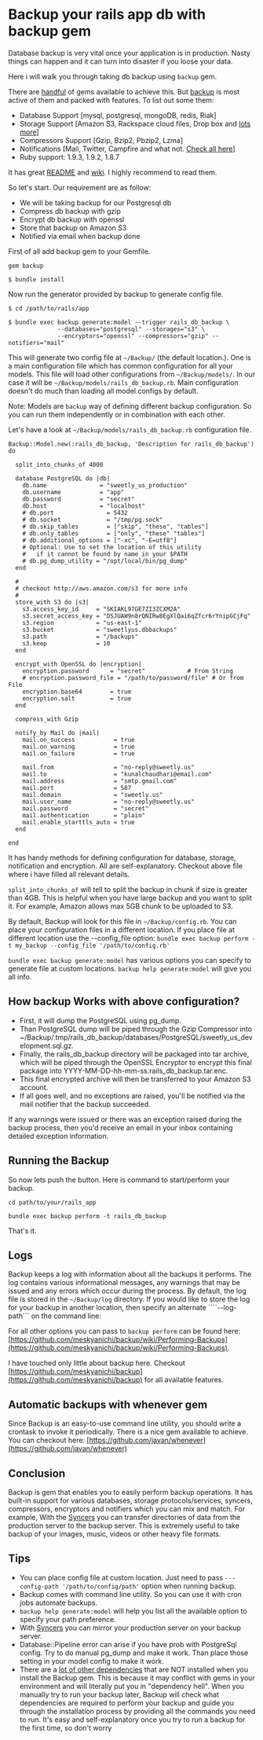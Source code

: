 Backup your rails app db with backup gem
========================================
Database backup is very vital once your application is in production. Nasty things can happen and it can turn into disaster if you loose your data.

Here i will walk you through taking db backup using ```backup``` gem.

There are [handful](https://www.ruby-toolbox.com/categories/backups) of gems available to achieve this. But [backup](https://github.com/meskyanichi/backup) is most active of them and packed with features. To list out some them:

* Database Support [mysql, postgresql, mongoDB, redis, Riak]
* Storage Support [Amazon S3, Rackspace cloud files, Drop box and [lots more](https://github.com/meskyanichi/backup/wiki/Storages)]
* Compressors Support [Gzip, Bzip2, Pbzip2, Lzma]
* Notifications [Mail, Twitter, Campfire and what not. [Check all here](https://github.com/meskyanichi/backup/wiki/Notifiers)]
* Ruby support: 1.9.3, 1.9.2, 1.8.7

It has great [README](https://github.com/meskyanichi/backup#readme) and [wiki](https://github.com/meskyanichi/backup/wiki). I highly recommend to read them.


So let's start. Our requirement are as follow:

* We will be taking backup for our Postgresql db
* Compress db backup with gzip
* Encrypt db backup with openssl
* Store that backup on Amazon S3
* Notified via email when backup done

First of all add backup gem to your Gemfile.

```
gem backup
```
```
$ bundle install
```

Now run the generator provided by backup to generate config file.

```
$ cd /path/to/rails/app
```
```
$ bundle exec backup generate:model --trigger rails_db_backup \
              --databases="postgresql" --storages="s3" \
              --encryptors="openssl" --compressors="gzip" --notifiers="mail"
```

This will generate two config file at ```~/Backup/``` (the default location.). One is a main configuration file which has common configuration for all your models. This file will load other configurations from ```~/Backup/models/```. In our case it will be ```~/Backup/models/rails_db_backup.rb```. Main configuration doesn't do much than loading all model configs by default.

Note: Models are ```backup``` way of defining different backup configuration. So you can run them independently or in combination with each other. 

Let's have a look at ```~/Backup/models/rails_db_backup.rb``` configuration file. 

```
Backup::Model.new(:rails_db_backup, 'Description for rails_db_backup') do

  split_into_chunks_of 4000

  database PostgreSQL do |db|
    db.name               = "sweetly_us_production"
    db.username           = "app"
    db.password           = "secret"
    db.host               = "localhost"
    # db.port               = 5432
    # db.socket             = "/tmp/pg.sock"
    # db.skip_tables        = ["skip", "these", "tables"]
    # db.only_tables        = ["only", "these" "tables"]
    # db.additional_options = ["-xc", "-E=utf8"]
    # Optional: Use to set the location of this utility
    #   if it cannot be found by name in your $PATH
    # db.pg_dump_utility = "/opt/local/bin/pg_dump"
  end

  #
  # checkout http://aws.amazon.com/s3 for more info
  #
  store_with S3 do |s3|
    s3.access_key_id     = "SKIAKL97GE7ZI3ZCXM2A"
    s3.secret_access_key = "DSJUAW9n8rQNIRw8EgXlQai6qZfcr6rYnipGCjFq"
    s3.region            = "us-east-1"
    s3.bucket            = "sweetlyus.dbbackups" 
    s3.path              = "/backups"
    s3.keep              = 10
  end

  encrypt_with OpenSSL do |encryption|
    encryption.password      = "secret"            # From String
    # encryption.password_file = "/path/to/password/file" # Or from File
    encryption.base64        = true
    encryption.salt          = true
  end

  compress_with Gzip

  notify_by Mail do |mail|
    mail.on_success           = true
    mail.on_warning           = true
    mail.on_failure           = true

    mail.from                 = "no-reply@sweetly.us"
    mail.to                   = "kunalchaudhari@email.com"
    mail.address              = "smtp.gmail.com"
    mail.port                 = 587
    mail.domain               = "sweetly.us"
    mail.user_name            = "no-reply@sweetly.us"
    mail.password             = "secret"
    mail.authentication       = "plain"
    mail.enable_starttls_auto = true
  end

end
```

It has handy methods for defining configuration for database, storage, notification and encryption. All are self-explanatory. Checkout above file where i have filled all relevant details.

```split_into_chunks_of``` will tell to split the backup in chunk if size is greater than 4GB. This is helpful when you have large backup and you want to split it. For example, Amazon allows max 5GB chunk to be uploaded to S3.

By default, Backup will look for this file in ```~/Backup/config.rb```. You can place your configuration files in a different location. If you place file at different location use the --config_file option: ```bundle exec backup perform -t my_backup --config_file '/path/to/config.rb'```

```bundle exec backup generate:model``` has various options you can specify to generate file at custom locations. ```backup help generate:model``` will give you all info.

How backup Works with above configuration?
------------------------------------------

* First, it will dump the PostgreSQL using pg_dump.
* Than PostgreSQL dump will be piped through the Gzip Compressor into ~/Backup/.tmp/rails_db_backup/databases/PostgreSQL/sweetly_us_development.sql.gz. 
* Finally, the rails_db_backup directory will be packaged into tar archive, which will be piped through the OpenSSL Encryptor to encrypt this final package into YYYY-MM-DD-hh-mm-ss.rails_db_backup.tar.enc. 
* This final encrypted archive will then be transferred to your Amazon S3 account. 
* If all goes well, and no exceptions are raised, you'll be notified via the mail notifier that the backup succeeded. 

If any warnings were issued or there was an exception raised during the backup process, then you'd receive an email in your inbox containing detailed exception information.

Running the Backup
------------------

So now lets push the button. Here is command to start/perform your backup.

```
cd path/to/your/rails_app
```
```
bundle exec backup perform -t rails_db_backup
```

That's it.

Logs
----
Backup keeps a log with information about all the backups it performs. The log contains various informational messages, any warnings that may be issued and any errors which occur during the process. By default, the log file is stored in the ```~/Backup/log``` directory. If you would like to store the log for your backup in another location, then specify an alternate ````--log-path``` on the command line:

For all other options you can pass to ```backup perform``` can be found here: [https://github.com/meskyanichi/backup/wiki/Performing-Backups](https://github.com/meskyanichi/backup/wiki/Performing-Backups).

I have touched only little about backup here. Checkout [https://github.com/meskyanichi/backup](https://github.com/meskyanichi/backup) for all available features.

Automatic backups with whenever gem
-----------------------------------
Since Backup is an easy-to-use command line utility, you should write a crontask to invoke it periodically. There is a nice gem available to achieve. You can checkout here: [https://github.com/javan/whenever](https://github.com/javan/whenever)

Conclusion
----------
Backup is gem that enables you to easily perform backup operations. It has built-in support for various databases, storage protocols/services, syncers, compressors, encryptors and notifiers which you can mix and match. For example, With the [Syncers](https://github.com/meskyanichi/backup/wiki/Syncers) you can transfer directories of data from the production server to the backup server. This is extremely useful to take backup of your images, music, videos or other heavy file formats.

Tips
----
* You can place config file at custom location. Just need to pass ```---config-path '/path/to/config/path'``` option when running backup.
* Backup comes with command line utility. So you can use it with cron jobs automate backups.
* ```backup help generate:model``` will help you list all the available option to specify your path preference.
* With [Syncers](https://github.com/meskyanichi/backup/wiki/Syncers) you can mirror your production server on your backup server.
* Database::Pipeline error can arise if you have prob with PostgreSql config. Try to do manual pg_dump and make it work. Than place those setting in your model config to make it work.
* There are a [lot of other dependencies](https://github.com/meskyanichi/backup/blob/develop/lib/backup/dependency.rb#L17-85) that are NOT installed when you install the Backup gem. This is because it may conflict with gems in your environment and will literally put you in "dependency hell". When you manually try to run your backup later, Backup will check what dependencies are required to perform your backup and guide you through the installation process by providing all the commands you need to run. It's easy and self-explanatory once you try to run a backup for the first time, so don't worry